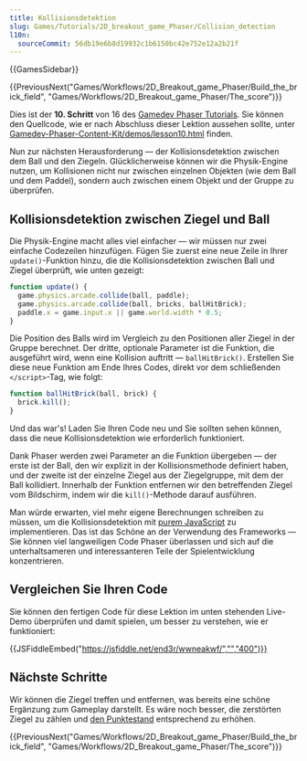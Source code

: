 ```yaml
---
title: Kollisionsdetektion
slug: Games/Tutorials/2D_breakout_game_Phaser/Collision_detection
l10n:
  sourceCommit: 56db19e6b8d19932c1b6150bc42e752e12a2b21f
---
```


{{GamesSidebar}}

{{PreviousNext("Games/Workflows/2D_Breakout_game_Phaser/Build_the_brick_field", "Games/Workflows/2D_Breakout_game_Phaser/The_score")}}

Dies ist der **10. Schritt** von 16 des [Gamedev Phaser Tutorials](/de/docs/Games/Tutorials/2D_breakout_game_Phaser). Sie können den Quellcode, wie er nach Abschluss dieser Lektion aussehen sollte, unter [Gamedev-Phaser-Content-Kit/demos/lesson10.html](https://github.com/end3r/Gamedev-Phaser-Content-Kit/blob/gh-pages/demos/lesson10.html) finden.

Nun zur nächsten Herausforderung — der Kollisionsdetektion zwischen dem Ball und den Ziegeln. Glücklicherweise können wir die Physik-Engine nutzen, um Kollisionen nicht nur zwischen einzelnen Objekten (wie dem Ball und dem Paddel), sondern auch zwischen einem Objekt und der Gruppe zu überprüfen.

## Kollisionsdetektion zwischen Ziegel und Ball

Die Physik-Engine macht alles viel einfacher — wir müssen nur zwei einfache Codezeilen hinzufügen. Fügen Sie zuerst eine neue Zeile in Ihrer `update()`-Funktion hinzu, die die Kollisionsdetektion zwischen Ball und Ziegel überprüft, wie unten gezeigt:

```js
function update() {
  game.physics.arcade.collide(ball, paddle);
  game.physics.arcade.collide(ball, bricks, ballHitBrick);
  paddle.x = game.input.x || game.world.width * 0.5;
}
```

Die Position des Balls wird im Vergleich zu den Positionen aller Ziegel in der Gruppe berechnet. Der dritte, optionale Parameter ist die Funktion, die ausgeführt wird, wenn eine Kollision auftritt — `ballHitBrick()`. Erstellen Sie diese neue Funktion am Ende Ihres Codes, direkt vor dem schließenden `</script>`-Tag, wie folgt:

```js
function ballHitBrick(ball, brick) {
  brick.kill();
}
```

Und das war's! Laden Sie Ihren Code neu und Sie sollten sehen können, dass die neue Kollisionsdetektion wie erforderlich funktioniert.

Dank Phaser werden zwei Parameter an die Funktion übergeben — der erste ist der Ball, den wir explizit in der Kollisionsmethode definiert haben, und der zweite ist der einzelne Ziegel aus der Ziegelgruppe, mit dem der Ball kollidiert. Innerhalb der Funktion entfernen wir den betreffenden Ziegel vom Bildschirm, indem wir die `kill()`-Methode darauf ausführen.

Man würde erwarten, viel mehr eigene Berechnungen schreiben zu müssen, um die Kollisionsdetektion mit [purem JavaScript](/de/docs/Games/Tutorials/2D_Breakout_game_pure_JavaScript/Collision_detection) zu implementieren. Das ist das Schöne an der Verwendung des Frameworks — Sie können viel langweiligen Code Phaser überlassen und sich auf die unterhaltsameren und interessanteren Teile der Spielentwicklung konzentrieren.

## Vergleichen Sie Ihren Code

Sie können den fertigen Code für diese Lektion im unten stehenden Live-Demo überprüfen und damit spielen, um besser zu verstehen, wie er funktioniert:

{{JSFiddleEmbed("https://jsfiddle.net/end3r/wwneakwf/","","400")}}

## Nächste Schritte

Wir können die Ziegel treffen und entfernen, was bereits eine schöne Ergänzung zum Gameplay darstellt. Es wäre noch besser, die zerstörten Ziegel zu zählen und [den Punktestand](/de/docs/Games/Tutorials/2D_breakout_game_Phaser/The_score) entsprechend zu erhöhen.

{{PreviousNext("Games/Workflows/2D_Breakout_game_Phaser/Build_the_brick_field", "Games/Workflows/2D_Breakout_game_Phaser/The_score")}}

